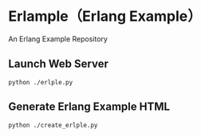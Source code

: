 # Erlample（Erlang Example）

An Erlang Example Repository


## Launch Web Server

    python ./erlple.py
    
    
## Generate Erlang Example HTML

	python ./create_erlple.py